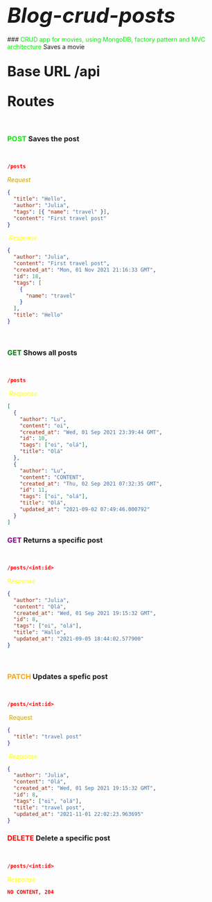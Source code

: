 ## <font size="7">_Blog-crud-posts_</font>

​​### <font color="gree"> CRUD app for movies, using MongoDB, factory pattern and MVC architecture </font> Saves a movie

## <font size="6">Base URL /api </font>

## <font size="6">Routes</font>

​
​

### <font color="gree"> POST </font> Saves the post

​

```json
/posts
```

<font color="caramel"> _Request_ </font>
​

```json
{
  "title": "Hello",
  "author": "Julia",
  "tags": [{ "name": "travel" }],
  "content": "First travel post"
}
```

​
<font color="yellow"> _Response_ </font>
​

```json
{
  "author": "Julia",
  "content": "First travel post",
  "created_at": "Mon, 01 Nov 2021 21:16:33 GMT",
  "id": 18,
  "tags": [
    {
      "name": "travel"
    }
  ],
  "title": "Hello"
}
```

​

### <font color="green"> GET </font> Shows all posts

​

```json
/posts
```

​
<font color="yellow"> _Response_ </font>
​

```json
[
  {
    "author": "Lu",
    "content": "oi",
    "created_at": "Wed, 01 Sep 2021 23:39:44 GMT",
    "id": 10,
    "tags": ["oi", "olá"],
    "title": "Olá"
  },
  {
    "author": "Lu",
    "content": "CONTENT",
    "created_at": "Thu, 02 Sep 2021 07:32:35 GMT",
    "id": 11,
    "tags": ["oi", "olá"],
    "title": "Olá",
    "updated_at": "2021-09-02 07:49:46.000792"
  }
]
```

### <font color="purple"> GET </font> Returns a specific post

​

```json
/posts/<int:id>
```

<font color="yellow"> _Response_ </font>
​

```json
{
  "author": "Julia",
  "content": "Olá",
  "created_at": "Wed, 01 Sep 2021 19:15:32 GMT",
  "id": 8,
  "tags": ["oi", "olá"],
  "title": "Hallo",
  "updated_at": "2021-09-05 18:44:02.577900"
}
```

​

### <font color="orange"> PATCH </font> Updates a spefic post

​

```json
/posts/<int:id>
```

​
<font color="caramel"> Request </font>
​

```json
{
  "title": "travel post"
}
```

​
<font color="yellow"> _Response_ </font>
​

```json
{
  "author": "Julia",
  "content": "Olá",
  "created_at": "Wed, 01 Sep 2021 19:15:32 GMT",
  "id": 8,
  "tags": ["oi", "olá"],
  "title": "travel post",
  "updated_at": "2021-11-01 22:02:23.963695"
}
```

### <font color="red"> DELETE </font> Delete a specific post

​

```json
/posts/<int:id>
```

<font color="yellow"> _Response_ </font>
​

```json
NO CONTENT, 204
```

​
